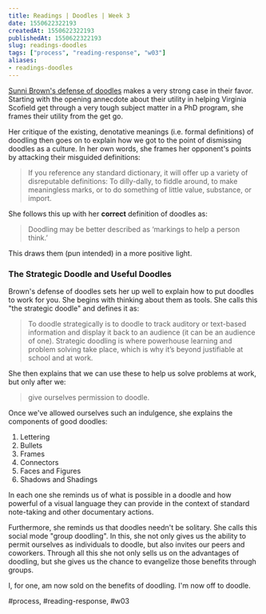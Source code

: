 ```yaml
---
title: Readings | Doodles | Week 3
date: 1550622322193
createdAt: 1550622322193
publishedAt: 1550622322193
slug: readings-doodles
tags: ["process", "reading-response", "w03"]
aliases:
- readings-doodles
---
```


[Sunni Brown's defense of doodles](https://alistapart.com/article/the-miseducation-of-the-doodle) makes a very strong case in their favor. Starting with the opening annecdote about their utility in helping Virginia Scofield get through a very tough subject matter in a PhD program, she frames their utility from the get go.

Her critique of the existing, denotative meanings (i.e. formal definitions) of doodling then goes on to explain how we got to the point of dismissing doodles as a culture. In her own words, she frames her opponent's points by attacking their misguided definitions:

> If you reference any standard dictionary, it will offer up a variety of disreputable definitions: To dilly-dally, to fiddle around, to make meaningless marks, or to do something of little value, substance, or import.

She follows this up with her **correct** definition of doodles as:

> Doodling may be better described as ‘markings to help a person think.’

This draws them (pun intended) in a more positive light.

### The Strategic Doodle and Useful Doodles

Brown's defense of doodles sets her up well to explain how to put doodles to work for you. She begins with thinking about them as tools. She calls this "the strategic doodle" and defines it as:

> To doodle strategically is to doodle to track auditory or text-based information and display it back to an audience (it can be an audience of one). Strategic doodling is where powerhouse learning and problem solving take place, which is why it’s beyond justifiable at school and at work.

She then explains that we can use these to help us solve problems at work, but only after we:

> give ourselves permission to doodle.

Once we've allowed ourselves such an indulgence, she explains the components of good doodles:

1. Lettering
2. Bullets
3. Frames
4. Connectors
5. Faces and Figures
6. Shadows and Shadings

In each one she reminds us of what is possible in a doodle and how powerful of a visual language they can provide in the context of standard note-taking and other documentary actions.

Furthermore, she reminds us that doodles needn't be solitary. She calls this social mode "group doodling". In this, she not only gives us the ability to permit ourselves as individuals to doodle, but also invites our peers and coworkers. Through all this she not only sells us on the advantages of doodling, but she gives us the chance to evangelize those benefits through groups.

I, for one, am now sold on the benefits of doodling. I'm now off to doodle.

#process, #reading-response, #w03

